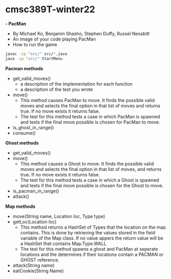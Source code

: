 # cmsc389T-winter22


**- PacMan**
- By Michael Ko, Benjamin Shasho, Stephen Duffy, Russel Nessbitt
- An image of your code playing PacMan
- How to run the game
```bash
javac -cp "src/" src/*.java
java -cp "src/" StartMenu
```

**Pacman methods**
- get_valid_moves()
  - a description of the implementation for each function
  - a description of the test you wrote
- move()
  - This method causes PacMan to move. It finds the possible valid moves and selects the final option in that list of moves and returns true. If no move exists it returns false.
  - The test for this method tests a case in which PacMan is spawned and tests if the final move possible is chosen for PacMan to move.
- is_ghost_in_range()
- consume()

**Ghost methods**
- get_valid_moves()
- move()
  - This method causes a Ghost to move. It finds the possible valid moves and selects the final option in that list of moves, and returns true. If no move exists it returns false.
  - The test for this method tests a case in which a Ghost is spawned and tests if the final move possible is chosen for the Ghost to move.
- is_pacman_in_range()
- attack()

**Map methods**
- move(String name, Location loc, Type type)
- getLoc(Location loc)
  - This method returns a HashSet of Types that the location on the map contains. This is done by retrieving the values stored in the field variable of the Map class. If no value appers the return value will be a HashSet that contains Map.Type.WALL
  - The test for this method spawns a ghost and PacMan at seperate locations and the determines if their locations contain a PACMAN or GHOST reference. 
- attack(String name)
- eatCookie(String Name)
